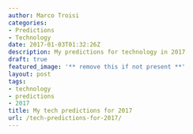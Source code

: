 ```yaml
---
author: Marco Troisi
categories:
- Predictions
- Technology
date: 2017-01-03T01:32:26Z
description: My predictions for technology in 2017
draft: true
featured_image: '** remove this if not present **'
layout: post
tags:
- technology
- predictions
- 2017
title: My tech predictions for 2017
url: /tech-predictions-for-2017/
---
```


